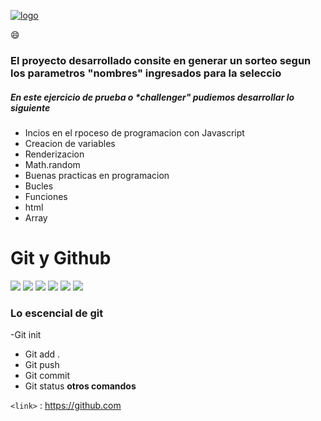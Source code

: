 


[![logo](https://alelaraquiroga.my.canva.site/a-ogp "logo")](https://alelaraquiroga.my.canva.site/a-ogp "logo")

:smile:

### El proyecto desarrollado consite en generar un sorteo segun los parametros "nombres" ingresados para la seleccio

##### En este ejercicio de prueba o *challenger" pudiemos desarrollar lo siguiente


- Incios en el rpoceso de programacion con Javascript
- Creacion de variables
- Renderizacion
- Math.random
- Buenas practicas en programacion
- Bucles
- Funciones 
- html
- Array

# Git y Github



![](https://img.shields.io/github/stars/pandao/editor.md.svg) ![](https://img.shields.io/github/forks/pandao/editor.md.svg) ![](https://img.shields.io/github/tag/pandao/editor.md.svg) ![](https://img.shields.io/github/release/pandao/editor.md.svg) ![](https://img.shields.io/github/issues/pandao/editor.md.svg) ![](https://img.shields.io/bower/v/editor.md.svg)



### Lo escencial de git

-Git init
- Git add .
- Git push
- Git commit
- Git status
****otros comandos****



`<link>` : <https://github.com>

